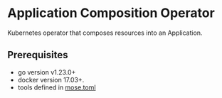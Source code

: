 # Application Composition Operator
Kubernetes operator that composes resources into an Application.

## Prerequisites
- go version v1.23.0+
- docker version 17.03+.
- tools defined in [mose.toml](mise.toml)
